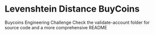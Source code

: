 # Levenshtein Distance BuyCoins
 Buycoins Engineering Challenge
Check the validate-account folder for source code and a more comprehensive README